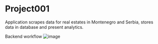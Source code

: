 # Project001

Application scrapes data for real estates in Montenegro and Serbia, stores data in database and present analytics.

Backend workflow
![image](https://github.com/user-attachments/assets/38b584ab-7607-4ee7-84c5-9763fce52a4e)
